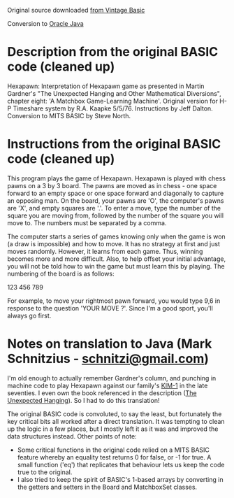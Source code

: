 Original source downloaded [from Vintage Basic](http://www.vintage-basic.net/games.html)

Conversion to [Oracle Java](https://openjdk.java.net/)

# Description from the original BASIC code (cleaned up)

Hexapawn:  Interpretation of Hexapawn game as presented in Martin Gardner's 
"The Unexpected Hanging and Other Mathematical Diversions", chapter eight:
'A Matchbox Game-Learning Machine'.  Original version for H-P Timeshare system
by R.A. Kaapke 5/5/76.  Instructions by Jeff Dalton.  Conversion to MITS BASIC
by Steve North.

# Instructions from the original BASIC code (cleaned up)

This program plays the game of Hexapawn.  Hexapawn is played with chess pawns
on a 3 by 3 board.  The pawns are moved as in chess - one space forward to
an empty space or one space forward and diagonally to capture an opposing man.
On the board, your pawns are 'O', the computer's pawns are 'X', and empty 
squares are '.'.  To enter a move, type the number of the square you are moving
from, followed by the number of the square you will move to.  The numbers must be
separated by a comma.

The computer starts a series of games knowing only when the game is won (a draw
is impossible) and how to move.  It has no strategy at first and just moves randomly.
However, it learns from each game.  Thus, winning becomes more and more difficult.
Also, to help offset your initial advantage, you will not be told how to win the
game but must learn this by playing.  The numbering of the board is as follows:

   123
   456
   789

For example, to move your rightmost pawn forward, you would type 9,6 in response to
the question 'YOUR MOVE ?'.  Since I'm a good sport, you'll always go first.

# Notes on translation to Java (Mark Schnitzius - schnitzi@gmail.com)

I'm old enough to actually remember Gardner's column, and punching in machine code to
play Hexapawn against our family's [KIM-1](https://en.wikipedia.org/wiki/KIM-1) in the
late seventies.  I even own the book referenced in the description
([The Unexpected Hanging](https://www.goodreads.com/book/show/415062.The_Unexpected_Hanging_and_Other_Mathematical_Diversions)).
So I had to do this translation!

The original BASIC code is convoluted, to say the least, but fortunately the key critical bits all worked
after a direct translation.  It was tempting to clean up the logic in a few places, but I mostly left it as
it was and improved the data structures instead.  Other points of note:

* Some critical functions in the original code relied on a MITS BASIC feature whereby an equality test returns 0 for false, or -1 for true.  A small function ('eq') that replicates that behaviour lets us keep the code true to the original.
* I also tried to keep the spirit of BASIC's 1-based arrays by converting in the getters and setters in the Board and MatchboxSet classes.